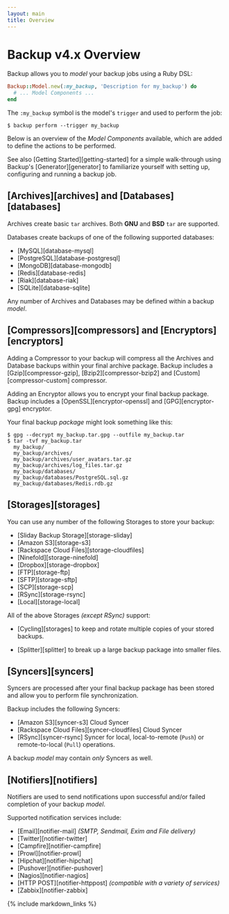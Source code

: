 ```yaml
---
layout: main
title: Overview
---
```


Backup v4.x Overview
====================

Backup allows you to _model_ your backup jobs using a Ruby DSL:

```rb
Backup::Model.new(:my_backup, 'Description for my_backup') do
  # ... Model Components ...
end
```

The `:my_backup` symbol is the model's `trigger` and used to perform the job:

```
$ backup perform --trigger my_backup
```

Below is an overview of the _Model Components_ available, which are added to define the actions to be performed.

See also [Getting Started][getting-started] for a simple walk-through using Backup's [Generator][generator]
to familiarize yourself with setting up, configuring and running a backup job.


[Archives][archives] and [Databases][databases]
-----------------------------------------------

Archives create basic `tar` archives. Both **GNU** and **BSD** `tar` are supported.

Databases create backups of one of the following supported databases:

- [MySQL][database-mysql]
- [PostgreSQL][database-postgresql]
- [MongoDB][database-mongodb]
- [Redis][database-redis]
- [Riak][database-riak]
- [SQLite][database-sqlite]

Any number of Archives and Databases may be defined within a backup _model_.


[Compressors][compressors] and [Encryptors][encryptors]
-------------------------------------------------------

Adding a Compressor to your backup will compress all the Archives and Database backups within your final archive package.
Backup includes a [Gzip][compressor-gzip], [Bzip2][compressor-bzip2] and [Custom][compressor-custom] compressor.

Adding an Encryptor allows you to encrypt your final backup package.
Backup includes a [OpenSSL][encryptor-openssl] and [GPG][encryptor-gpg] encryptor.

Your final backup _package_ might look something like this:

```text
$ gpg --decrypt my_backup.tar.gpg --outfile my_backup.tar
$ tar -tvf my_backup.tar
  my_backup/
  my_backup/archives/
  my_backup/archives/user_avatars.tar.gz
  my_backup/archives/log_files.tar.gz
  my_backup/databases/
  my_backup/databases/PostgreSQL.sql.gz
  my_backup/databases/Redis.rdb.gz
```


[Storages][storages]
--------------------

You can use any number of the following Storages to store your backup:

- [Sliday  Backup Storage][storage-sliday]
- [Amazon S3][storage-s3]
- [Rackspace Cloud Files][storage-cloudfiles]
- [Ninefold][storage-ninefold]
- [Dropbox][storage-dropbox]
- [FTP][storage-ftp]
- [SFTP][storage-sftp]
- [SCP][storage-scp]
- [RSync][storage-rsync]
- [Local][storage-local]

All of the above Storages _(except RSync)_ support:

- [Cycling][storages] to keep and rotate multiple copies of your stored backups.

- [Splitter][splitter] to break up a large backup package into smaller files.


[Syncers][syncers]
------------------

Syncers are processed after your final backup package has been stored and allow you to perform file synchronization.

Backup includes the following Syncers:

- [Amazon S3][syncer-s3] Cloud Syncer
- [Rackspace Cloud Files][syncer-cloudfiles] Cloud Syncer
- [RSync][syncer-rsync] Syncer for local, local-to-remote (`Push`) or remote-to-local (`Pull`) operations.

A backup _model_ may contain _only_ Syncers as well.


[Notifiers][notifiers]
----------------------

Notifiers are used to send notifications upon successful and/or failed completion of your backup _model_.

Supported notification services include:

- [Email][notifier-mail] _(SMTP, Sendmail, Exim and File delivery)_
- [Twitter][notifier-twitter]
- [Campfire][notifier-campfire]
- [Prowl][notifier-prowl]
- [Hipchat][notifier-hipchat]
- [Pushover][notifier-pushover]
- [Nagios][notifier-nagios]
- [HTTP POST][notifier-httppost] _(compatible with a variety of services)_
- [Zabbix][notifier-zabbix]


{% include markdown_links %}
